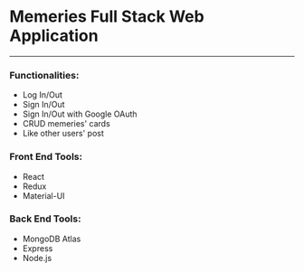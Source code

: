 # Memeries Full Stack Web Application

--------------------------------------------------

### Functionalities:
- Log In/Out
- Sign In/Out 
- Sign In/Out with Google OAuth
- CRUD memeries' cards
- Like other users' post


### Front End Tools:
- React
- Redux
- Material-UI


### Back End Tools:
- MongoDB Atlas
- Express
- Node.js